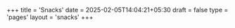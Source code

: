 +++
title = 'Snacks'
date = 2025-02-05T14:04:21+05:30
draft = false
type = 'pages'
layout = 'snacks'
+++
